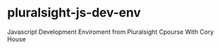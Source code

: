 # pluralsight-js-dev-env
Javascript Development Enviroment from Pluralsight Cpourse With Cory House

